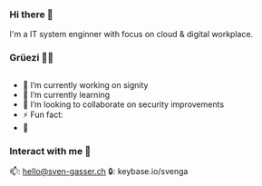 ### Hi there 👋
I'm a IT system enginner with focus on cloud & digital workplace. 
### Grüezi 🙌🏻

##
- 🔭 I’m currently working on signity
- 🌱 I’m currently learning 
- 👯 I’m looking to collaborate on security improvements  
- ⚡ Fun fact:  
- 💬 


### Interact with me 👥
📫: hello@sven-gasser.ch
🔒: keybase.io/svenga

<br />

